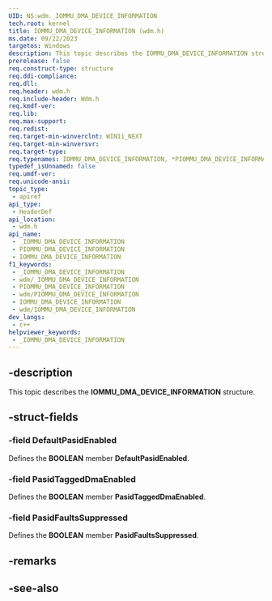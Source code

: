 ```yaml
---
UID: NS:wdm._IOMMU_DMA_DEVICE_INFORMATION
tech.root: kernel
title: IOMMU_DMA_DEVICE_INFORMATION (wdm.h)
ms.date: 09/22/2023
targetos: Windows
description: This topic describes the IOMMU_DMA_DEVICE_INFORMATION structure (wdm.h).
prerelease: false
req.construct-type: structure
req.ddi-compliance: 
req.dll: 
req.header: wdm.h
req.include-header: Wdm.h
req.kmdf-ver: 
req.lib: 
req.max-support: 
req.redist: 
req.target-min-winverclnt: WIN11_NEXT
req.target-min-winversvr: 
req.target-type: 
req.typenames: IOMMU_DMA_DEVICE_INFORMATION, *PIOMMU_DMA_DEVICE_INFORMATION
typedef_isUnnamed: false
req.umdf-ver: 
req.unicode-ansi: 
topic_type:
 - apiref
api_type:
 - HeaderDef
api_location:
 - wdm.h
api_name:
 - _IOMMU_DMA_DEVICE_INFORMATION
 - PIOMMU_DMA_DEVICE_INFORMATION
 - IOMMU_DMA_DEVICE_INFORMATION
f1_keywords:
 - _IOMMU_DMA_DEVICE_INFORMATION
 - wdm/_IOMMU_DMA_DEVICE_INFORMATION
 - PIOMMU_DMA_DEVICE_INFORMATION
 - wdm/PIOMMU_DMA_DEVICE_INFORMATION
 - IOMMU_DMA_DEVICE_INFORMATION
 - wdm/IOMMU_DMA_DEVICE_INFORMATION
dev_langs:
 - c++
helpviewer_keywords:
 - _IOMMU_DMA_DEVICE_INFORMATION
---
```


## -description

This topic describes the **IOMMU_DMA_DEVICE_INFORMATION** structure.

## -struct-fields

### -field DefaultPasidEnabled

Defines the **BOOLEAN** member **DefaultPasidEnabled**.

### -field PasidTaggedDmaEnabled

Defines the **BOOLEAN** member **PasidTaggedDmaEnabled**.

### -field PasidFaultsSuppressed

Defines the **BOOLEAN** member **PasidFaultsSuppressed**.

## -remarks

## -see-also
